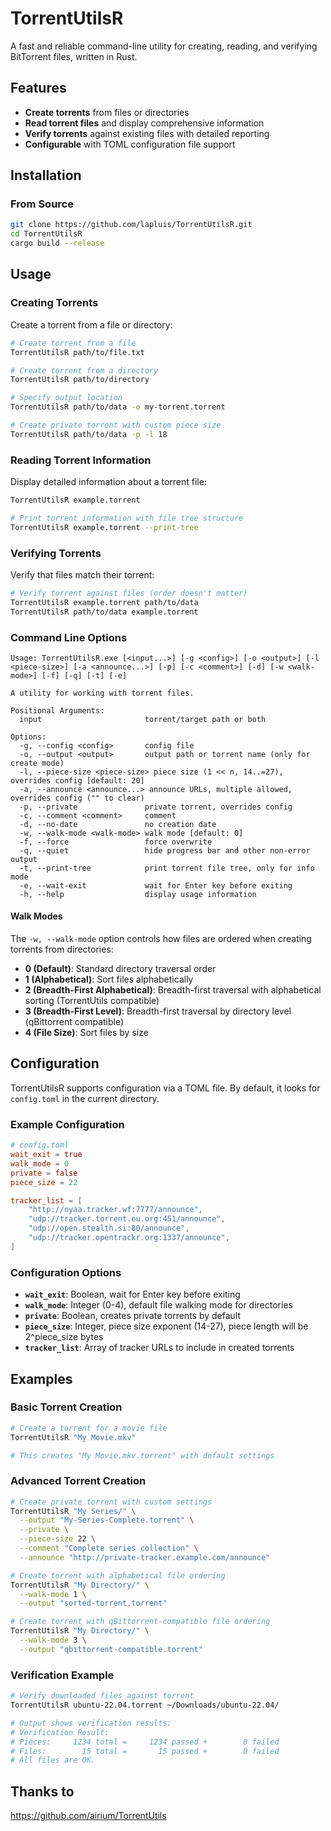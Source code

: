 # TorrentUtilsR

A fast and reliable command-line utility for creating, reading, and verifying BitTorrent files, written in Rust.

## Features

- **Create torrents** from files or directories
- **Read torrent files** and display comprehensive information
- **Verify torrents** against existing files with detailed reporting
- **Configurable** with TOML configuration file support

## Installation

### From Source

```bash
git clone https://github.com/lapluis/TorrentUtilsR.git
cd TorrentUtilsR
cargo build --release
```

## Usage

### Creating Torrents

Create a torrent from a file or directory:

```bash
# Create torrent from a file
TorrentUtilsR path/to/file.txt

# Create torrent from a directory
TorrentUtilsR path/to/directory

# Specify output location
TorrentUtilsR path/to/data -o my-torrent.torrent

# Create private torrent with custom piece size
TorrentUtilsR path/to/data -p -l 18
```

### Reading Torrent Information

Display detailed information about a torrent file:

```bash
TorrentUtilsR example.torrent

# Print torrent information with file tree structure
TorrentUtilsR example.torrent --print-tree
```

### Verifying Torrents

Verify that files match their torrent:

```bash
# Verify torrent against files (order doesn't matter)
TorrentUtilsR example.torrent path/to/data
TorrentUtilsR path/to/data example.torrent
```

### Command Line Options

```
Usage: TorrentUtilsR.exe [<input...>] [-g <config>] [-o <output>] [-l <piece-size>] [-a <announce...>] [-p] [-c <comment>] [-d] [-w <walk-mode>] [-f] [-q] [-t] [-e]

A utility for working with torrent files.

Positional Arguments:
  input                       torrent/target path or both

Options:
  -g, --config <config>       config file
  -o, --output <output>       output path or torrent name (only for create mode)
  -l, --piece-size <piece-size> piece size (1 << n, 14..=27), overrides config [default: 20]
  -a, --announce <announce...> announce URLs, multiple allowed, overrides config ("" to clear)
  -p, --private               private torrent, overrides config
  -c, --comment <comment>     comment
  -d, --no-date               no creation date
  -w, --walk-mode <walk-mode> walk mode [default: 0]
  -f, --force                 force overwrite
  -q, --quiet                 hide progress bar and other non-error output
  -t, --print-tree            print torrent file tree, only for info mode
  -e, --wait-exit             wait for Enter key before exiting
  -h, --help                  display usage information
```

#### Walk Modes

The `-w, --walk-mode` option controls how files are ordered when creating torrents from directories:

- **0 (Default)**: Standard directory traversal order
- **1 (Alphabetical)**: Sort files alphabetically
- **2 (Breadth-First Alphabetical)**: Breadth-first traversal with alphabetical sorting (TorrentUtils compatible)
- **3 (Breadth-First Level)**: Breadth-first traversal by directory level (qBittorrent compatible)
- **4 (File Size)**: Sort files by size

## Configuration

TorrentUtilsR supports configuration via a TOML file. By default, it looks for `config.toml` in the current directory.

### Example Configuration

```toml
# config.toml
wait_exit = true
walk_mode = 0
private = false
piece_size = 22

tracker_list = [
    "http://nyaa.tracker.wf:7777/announce",
    "udp://tracker.torrent.eu.org:451/announce",
    "udp://open.stealth.si:80/announce",
    "udp://tracker.opentrackr.org:1337/announce",
]
```

### Configuration Options

- **`wait_exit`**: Boolean, wait for Enter key before exiting
- **`walk_mode`**: Integer (0-4), default file walking mode for directories
- **`private`**: Boolean, creates private torrents by default
- **`piece_size`**: Integer, piece size exponent (14-27), piece length will be 2^piece_size bytes
- **`tracker_list`**: Array of tracker URLs to include in created torrents

## Examples

### Basic Torrent Creation

```bash
# Create a torrent for a movie file
TorrentUtilsR "My Movie.mkv"

# This creates "My Movie.mkv.torrent" with default settings
```

### Advanced Torrent Creation

```bash
# Create private torrent with custom settings
TorrentUtilsR "My Series/" \
  --output "My-Series-Complete.torrent" \
  --private \
  --piece-size 22 \
  --comment "Complete series collection" \
  --announce "http://private-tracker.example.com/announce"

# Create torrent with alphabetical file ordering
TorrentUtilsR "My Directory/" \
  --walk-mode 1 \
  --output "sorted-torrent.torrent"

# Create torrent with qBittorrent-compatible file ordering
TorrentUtilsR "My Directory/" \
  --walk-mode 3 \
  --output "qbittorrent-compatible.torrent"
```

### Verification Example

```bash
# Verify downloaded files against torrent
TorrentUtilsR ubuntu-22.04.torrent ~/Downloads/ubuntu-22.04/

# Output shows verification results:
# Verification Result:
# Pieces:     1234 total =     1234 passed +        0 failed
# Files:        15 total =       15 passed +        0 failed
# All files are OK.
```

## Thanks to

https://github.com/airium/TorrentUtils
